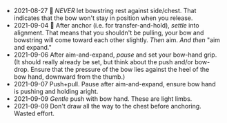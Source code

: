 * 2021-08-27 :key: _NEVER_ let bowstring rest against side/chest. That indicates that the bow won't stay in position when you release.
* 2021-09-04 🔑 After anchor (i.e. for transfer-and-hold), _settle_ into alignment. That means that you shouldn't be pulling, your bow and bowstring will come toward each other slightly. _Then_ aim. _And then_ "aim and expand."
* 2021-09-06 After aim-and-expand, _pause_ and set your bow-hand grip. (It should really already be set, but think about the push and/or bow-drop. Ensure that the pressure of the bow lies against the heel of the bow hand, downward from the thumb.)
* 2021-09-07 Push+pull. Pause after aim-and-expand, ensure bow hand is pushing and holding aright.
* 2021-09-09 _Gentle_ push with bow hand. These are light limbs.
* 2021-09-09 Don't draw all the way to the chest before anchoring. Wasted effort.
